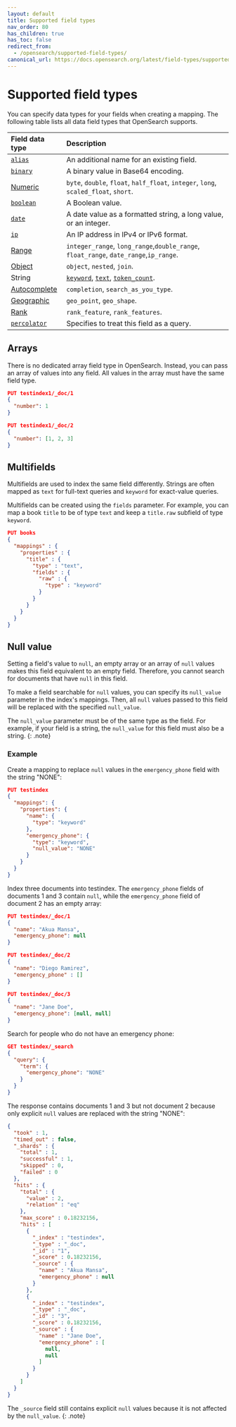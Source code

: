 ```yaml
---
layout: default
title: Supported field types
nav_order: 80
has_children: true
has_toc: false
redirect_from:
  - /opensearch/supported-field-types/
canonical_url: https://docs.opensearch.org/latest/field-types/supported-field-types/index/
---
```


# Supported field types

You can specify data types for your fields when creating a mapping. The following table lists all data field types that OpenSearch supports.

Field data type | Description
:--- | :--- 
[`alias`]({{site.url}}{{site.baseurl}}/opensearch/supported-field-types/alias/) | An additional name for an existing field.
[`binary`]({{site.url}}{{site.baseurl}}/opensearch/supported-field-types/binary/) |  A binary value in Base64 encoding. 
[Numeric]({{site.url}}{{site.baseurl}}/opensearch/supported-field-types/numeric/) | `byte`, `double`, `float`, `half_float`, `integer`, `long`, `scaled_float`, `short`.
[`boolean`]({{site.url}}{{site.baseurl}}/opensearch/supported-field-types/boolean/) | A Boolean value. 
[`date`]({{site.url}}{{site.baseurl}}/opensearch/supported-field-types/date/) | A date value as a formatted string, a long value, or an integer. 
[`ip`]({{site.url}}{{site.baseurl}}/opensearch/supported-field-types/ip/) | An IP address in IPv4 or IPv6 format. 
[Range]({{site.url}}{{site.baseurl}}/opensearch/supported-field-types/range/) | `integer_range`, `long_range`,`double_range`, `float_range`, `date_range`,`ip_range`. 
[Object]({{site.url}}{{site.baseurl}}/opensearch/supported-field-types/object-fields/) | `object`, `nested`, `join`.
String | [`keyword`]({{site.url}}{{site.baseurl}}/opensearch/supported-field-types/keyword/), [`text`]({{site.url}}{{site.baseurl}}/opensearch/supported-field-types/text/), [`token_count`]({{site.url}}{{site.baseurl}}/opensearch/supported-field-types/token-count/).
[Autocomplete]({{site.url}}{{site.baseurl}}/opensearch/supported-field-types/autocomplete/) | `completion`, `search_as_you_type`.
[Geographic]({{site.url}}{{site.baseurl}}/opensearch/supported-field-types/geographic/) | `geo_point`, `geo_shape`.
[Rank]({{site.url}}{{site.baseurl}}/opensearch/supported-field-types/rank/) | `rank_feature`, `rank_features`. 
[`percolator`]({{site.url}}{{site.baseurl}}/opensearch/supported-field-types/percolator/) | Specifies to treat this field as a query. 

## Arrays

There is no dedicated array field type in OpenSearch. Instead, you can pass an array of values into any field. All values in the array must have the same field type.

```json
PUT testindex1/_doc/1
{
  "number": 1 
}

PUT testindex1/_doc/2
{
  "number": [1, 2, 3] 
}
```

## Multifields

Multifields are used to index the same field differently. Strings are often mapped as `text` for full-text queries and `keyword` for exact-value queries.

Multifields can be created using the `fields` parameter. For example, you can map a book `title` to be of type `text` and keep a `title.raw` subfield of type `keyword`.

```json
PUT books
{
  "mappings" : {
    "properties" : {
      "title" : {
        "type" : "text",
        "fields" : {
          "raw" : {
            "type" : "keyword"
          }
        }
      }
    }
  }
}
```

## Null value

Setting a field's value to `null`, an empty array or an array of `null` values makes this field equivalent to an empty field. Therefore, you cannot search for documents that have `null` in this field. 

To make a field searchable for `null` values, you can specify its `null_value` parameter in the index's mappings. Then, all `null` values passed to this field will be replaced with the specified `null_value`.

The `null_value` parameter must be of the same type as the field. For example, if your field is a string, the `null_value` for this field must also be a string.
{: .note}

### Example

Create a mapping to replace `null` values in the `emergency_phone` field with the string "NONE":

```json
PUT testindex
{
  "mappings": {
    "properties": {
      "name": {
        "type": "keyword"
      },
      "emergency_phone": {
        "type": "keyword",
        "null_value": "NONE" 
      }
    }
  }
}
```

Index three documents into testindex. The `emergency_phone` fields of documents 1 and 3 contain `null`, while the `emergency_phone` field of document 2 has an empty array:

```json
PUT testindex/_doc/1
{
  "name": "Akua Mansa",
  "emergency_phone": null
}
```

```json
PUT testindex/_doc/2
{
  "name": "Diego Ramirez",
  "emergency_phone" : []
}
```

```json
PUT testindex/_doc/3 
{
  "name": "Jane Doe",
  "emergency_phone": [null, null]
}
```

Search for people who do not have an emergency phone:

```json
GET testindex/_search
{
  "query": {
    "term": {
      "emergency_phone": "NONE"
    }
  }
}
```

The response contains documents 1 and 3 but not document 2 because only explicit `null` values are replaced with the string "NONE":

```json
{
  "took" : 1,
  "timed_out" : false,
  "_shards" : {
    "total" : 1,
    "successful" : 1,
    "skipped" : 0,
    "failed" : 0
  },
  "hits" : {
    "total" : {
      "value" : 2,
      "relation" : "eq"
    },
    "max_score" : 0.18232156,
    "hits" : [
      {
        "_index" : "testindex",
        "_type" : "_doc",
        "_id" : "1",
        "_score" : 0.18232156,
        "_source" : {
          "name" : "Akua Mansa",
          "emergency_phone" : null
        }
      },
      {
        "_index" : "testindex",
        "_type" : "_doc",
        "_id" : "3",
        "_score" : 0.18232156,
        "_source" : {
          "name" : "Jane Doe",
          "emergency_phone" : [
            null,
            null
          ]
        }
      }
    ]
  }
}
```

The `_source` field still contains explicit `null` values because it is not affected by the `null_value`.
{: .note}